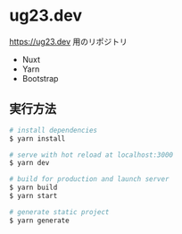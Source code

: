 # ug23.dev

https://ug23.dev 用のリポジトリ

- Nuxt
- Yarn
- Bootstrap

## 実行方法

```bash
# install dependencies
$ yarn install

# serve with hot reload at localhost:3000
$ yarn dev

# build for production and launch server
$ yarn build
$ yarn start

# generate static project
$ yarn generate
```


